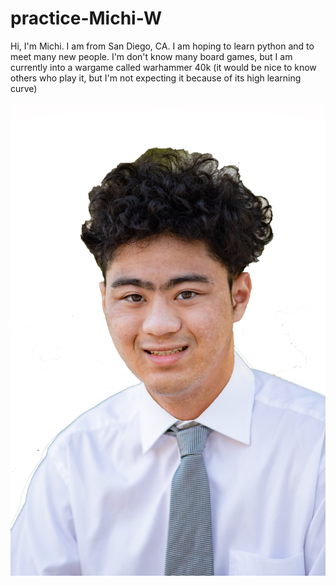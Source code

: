 # practice-Michi-W

Hi, I'm Michi. I am from San Diego, CA. I am hoping to learn python and to meet many new people. I'm don't know many board games, but I am currently into a wargame called warhammer 40k (it would be nice to know others who play it, but I'm not expecting it because of its high learning curve)

![me](Michi-W.jpg)
